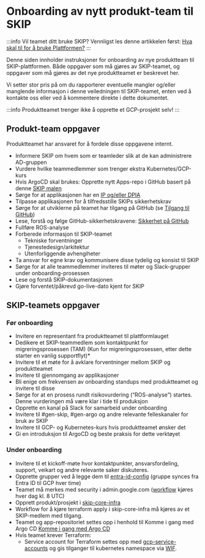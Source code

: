 # Onboarding av nytt produkt-team til SKIP

:::info
Vil teamet ditt bruke SKIP? Vennligst les denne artikkelen først: [Hva skal til for å bruke Plattformen?](https://kartverket.atlassian.net/wiki/spaces/DT/pages/497614849/Hva+skal+til+for+bruke+Plattformen)
:::

Denne siden innholder instruksjoner for onboarding av nye produktteam til SKIP-plattformen. Både oppgaver som må gjøres av SKIP-teamet, og oppgaver som må gjøres av det nye
produktteamet er beskrevet her.

Vi setter stor pris på om du rapporterer eventuelle mangler og/eller manglende informasjon i denne veiledningen til SKIP-teamet, enten ved å kontakte oss eller ved å kommentere
direkte i dette dokumentet.

:::info
Produktteamet trenger ikke å opprette et GCP-prosjekt selv!
:::

## Produkt-team oppgaver

Produktteamet har ansvaret for å fordele disse oppgavene internt.

- Informere SKIP om hvem som er teamleder slik at de kan administrere AD-gruppen
- Vurdere hvilke teammedlemmer som trenger ekstra Kubernetes/GCP-kurs
- Hvis ArgoCD skal brukes: Opprette nytt Apps-repo i GitHub basert på denne [SKIP malen](https://github.com/kartverket/apps-template)
- Sørge for at applikasjonen har en [IP og/eller DPIA](https://kartverket.atlassian.net/wiki/spaces/PER/pages/436338711/Mal+for+IP+-+DPIA+og+ROS.+KOPIER+SIDENE+TIL+ET+EGET+OMR+DE.)
- Tilpasse applikasjonen for å tilfredsstille SKIPs sikkerhetskrav
- Sørge for at utviklerne på teamet har tilgang på GitHub (se [Tilgang til GitHub](../06-praktisk-intro/01-github/01-tilgang-til-github.md))
- Lese, forstå og følge GitHub-sikkerhetskravene: [Sikkerhet på GitHub](https://kartverket.atlassian.net/wiki/spaces/SIK/pages/308216163/Sikkerhet+p+GitHub)
- Fullføre ROS-analyse
- Forberede informasjon til SKIP-teamet
  - Tekniske forventninger
  - Tjenestedesign/arkitektur
  - Utenforliggende avhengiheter
- Ta ansvar for egne krav og kommunisere disse tydelig og konsist til SKIP
- Sørge for at alle teammedlemmer inviteres til møter og Slack-grupper under onboarding-prosessen
- Lese og forstå SKIP-dokumentasjonen
- Gjøre forventet/påkrevd go-live-dato kjent for SKIP


## SKIP-teamets oppgaver

### Før onboarding

- Invitere en representant fra produktteamet til plattformlauget
- Dedikere et SKIP-teammedlem som kontaktpunkt for migreringsprosessen (TAM) (Kun for migreringsprosessen, etter dette starter en vanlig supportflyt)*
- Invitere til et møte for å avklare forventninger mellom SKIP og produktteamet
- Invitere til gjennomgang av applikasjoner
- Bli enige om frekvensen av onboarding standups med produktteamet og invitere til disse
- Sørge for at en prosess rundt risikovurdering (“ROS-analyse”) startes. Denne vurderingen må være klar i tide til produksjon
- Opprette en kanal på Slack for samarbeid under onboarding
- Invitere til #gen-skip, #gen-argo og andre relevante felleskanaler for bruk av SKIP
- Invitere til GCP- og Kubernetes-kurs hvis produktteamet ønsker det
- Gi en introduksjon til ArgoCD og beste praksis for dette verktøyet

### Under onboarding

- Invitere til et kickoff-møte hvor kontaktpunkter, ansvarsfordeling, support, veikart og andre relevante saker diskuteres.
- Opprette grupper ved å legge dem til [entra-id-config](https://github.com/kartverket/entra-id-config/blob/main/org.yaml) (gruppe synces fra Entra ID til GCP hver time)
- Teamet må merkes med security i admin.google.com ([workflow](https://github.com/kartverket/skip-core-infrastructure/actions/workflows/security-groups.yaml) kjøres hver dag kl. 8 UTC)
- Opprett produkt/prosjekt i [skip-core-infra](https://github.com/kartverket/skip-core-infrastructure/blob/main/dynamic/env/teams/modules.tf)
- Workflow for å kjøre terraform apply i skip-core-infra må kjøres av et SKIP-medlem med tilgang.
- Teamet og app-repositoriet settes opp i henhold til Komme i gang med Argo CD [Komme i gang med Argo CD](../../03-applikasjon-utrulling/09-argo-cd/01-komme-i-gang-med-argocd.md)
- Hvis teamet krever Terraform:
  - Service account for Terraform settes opp med [gcp-service-accounts](https://github.com/kartverket/gcp-service-accounts) og gis tilganger til kubernetes namespace via [WIF](https://kartverket.atlassian.net/wiki/spaces/SKIP/pages/320570259/Workload+Identity+Federation).
